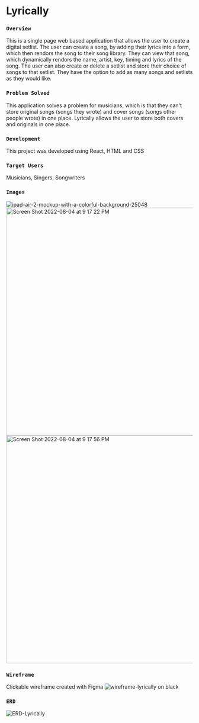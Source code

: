 # Lyrically 

### `Overview`

This is a single page web based application that allows the user to create a digital setlist. The user can create a song, by adding their lyrics into a form, which then rendors the song to their song library. They can view that song, which dynamically rendors the name, artist, key, timing and lyrics of the song. The user can also create or delete a setlist and store their choice of songs to that setlist. They have the option to add as many songs and setlists as they would like. 

### `Problem Solved`

This application solves a problem for musicians, which is that they can't store original songs (songs they wrote) and cover songs (songs other people wrote) in one place. Lyrically allows the user to store both covers and originals in one place. 

### `Development`

This project was developed using React, HTML and CSS

### `Target Users`
Musicians, Singers, Songwriters

### `Images`

![ipad-air-2-mockup-with-a-colorful-background-25048](https://user-images.githubusercontent.com/99150447/183120377-da0e3290-f8df-40cf-8656-117d8529418a.png)
<img width="615" alt="Screen Shot 2022-08-04 at 9 17 22 PM" src="https://user-images.githubusercontent.com/99150447/183120837-933c33f2-3a18-4042-9170-f0832f099c40.png">
<img width="616" alt="Screen Shot 2022-08-04 at 9 17 56 PM" src="https://user-images.githubusercontent.com/99150447/183120850-79b656bc-ca28-4c6b-97db-0446b43ac5b4.png">

### `Wireframe`
Clickable wireframe created with Figma
![wireframe-lyrically on black](https://user-images.githubusercontent.com/99150447/183122634-d551ca83-8fa6-4da9-99f8-80a881e9bc43.png)

### `ERD`
![ERD-Lyrically](https://user-images.githubusercontent.com/99150447/183122445-ec52df6a-6b9a-4725-8ab6-af61ef3c97b4.png)

